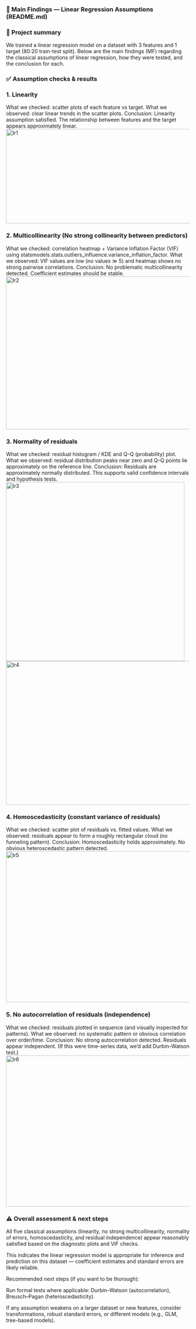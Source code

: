 ### 📌 Main Findings — Linear Regression Assumptions (README.md)
### 🔎 Project summary

We trained a linear regression model on a dataset with 3 features and 1 target (80:20 train-test split).
Below are the main findings (MF) regarding the classical assumptions of linear regression, how they were tested, and the conclusion for each.

### ✅ Assumption checks & results
### 1. Linearity

What we checked: scatter plots of each feature vs target.
What we observed: clear linear trends in the scatter plots.
Conclusion: Linearity assumption satisfied. The relationship between features and the target appears approximately linear.
<img width="998" height="258" alt="lr1" src="https://github.com/user-attachments/assets/7975cdb9-8d41-4aab-98a7-ceb89f46449f" />

### 2. Multicollinearity (No strong collinearity between predictors)

What we checked: correlation heatmap + Variance Inflation Factor (VIF) using statsmodels.stats.outliers_influence.variance_inflation_factor.
What we observed: VIF values are low (no values ≫ 5) and heatmap shows no strong pairwise correlations.
Conclusion: No problematic multicollinearity detected. Coefficient estimates should be stable.
<img width="515" height="418" alt="lr2" src="https://github.com/user-attachments/assets/ed782bb0-f5ed-4276-8aac-0ef1aef208dd" />


### 3. Normality of residuals

What we checked: residual histogram / KDE and Q–Q (probability) plot.
What we observed: residual distribution peaks near zero and Q–Q points lie approximately on the reference line.
Conclusion: Residuals are approximately normally distributed. This supports valid confidence intervals and hypothesis tests.
<img width="489" height="489" alt="lr3" src="https://github.com/user-attachments/assets/acf9fde0-0a33-4e05-bb3a-f607b9ed94a2" />
<img width="543" height="393" alt="lr4" src="https://github.com/user-attachments/assets/ace305fa-c378-4b9a-8d87-15fc6453e6e1" />


### 4. Homoscedasticity (constant variance of residuals)

What we checked: scatter plot of residuals vs. fitted values.
What we observed: residuals appear to form a roughly rectangular cloud (no funneling pattern).
Conclusion: Homoscedasticity holds approximately. No obvious heteroscedastic pattern detected.
<img width="557" height="413" alt="lr5" src="https://github.com/user-attachments/assets/66c70e23-7187-4794-8a3d-64f10cb1158a" />

### 5. No autocorrelation of residuals (independence)

What we checked: residuals plotted in sequence (and visually inspected for patterns).
What we observed: no systematic pattern or obvious correlation over order/time.
Conclusion: No strong autocorrelation detected. Residuals appear independent. (If this were time-series data, we’d add Durbin–Watson test.)
<img width="554" height="413" alt="lr6" src="https://github.com/user-attachments/assets/4ed288dc-6f18-4b2e-846a-5b795709cd95" />


### ⚠️ Overall assessment & next steps

All five classical assumptions (linearity, no strong multicollinearity, normality of errors, homoscedasticity, and residual independence) appear reasonably satisfied based on the diagnostic plots and VIF checks.

This indicates the linear regression model is appropriate for inference and prediction on this dataset — coefficient estimates and standard errors are likely reliable.

Recommended next steps (if you want to be thorough):

Run formal tests where applicable: Durbin–Watson (autocorrelation), Breusch–Pagan (heteroscedasticity).

If any assumption weakens on a larger dataset or new features, consider transformations, robust standard errors, or different models (e.g., GLM, tree-based models).
